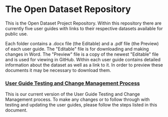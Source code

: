# The Open Dataset Repository

This is the Open Dataset Project Repository. Within this repository there
are currently five user guides with links to their respective datasets
available for public use.

Each folder contains a .docx file (the Editable) and a .pdf file (the Preview)
of each user guide. The "Editable" file is for downloading and making changes in Word. The "Preview" file is a copy of the newest "Editable" file and is used for viewing in GitHub. Within each user guide contains detailed information
about the dataset as well as a link to it. In order to preview these
documents it may be necessary to download them.

### [User Guide Testing and Change Management Process](https://github.com/brianm0424/UMD-OpenDataset/blob/main/User%20Guide%20Testing%20and%20Change%20Management%20Processes.pdf)
This is our current version of the User Guide Testing and Change
Management process. To make any changes or to follow through with
testing and updating the user guides, please follow the steps listed in this
document.
